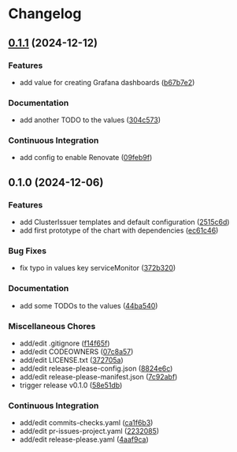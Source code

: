 # Changelog

## [0.1.1](https://github.com/schrodingers-stack/helm-cert-manager/compare/v0.1.0...v0.1.1) (2024-12-12)


### Features

* add value for creating Grafana dashboards ([b67b7e2](https://github.com/schrodingers-stack/helm-cert-manager/commit/b67b7e2b25def860e194b8d2d422bd643132652b))


### Documentation

* add another TODO to the values ([304c573](https://github.com/schrodingers-stack/helm-cert-manager/commit/304c573141f7dcb52f5947e47ab4b133db723161))


### Continuous Integration

* add config to enable Renovate ([09feb9f](https://github.com/schrodingers-stack/helm-cert-manager/commit/09feb9f1624019efd9e5575acfcac81b886755dd))

## 0.1.0 (2024-12-06)


### Features

* add ClusterIssuer templates and default configuration ([2515c6d](https://github.com/schrodingers-stack/helm-cert-manager/commit/2515c6debf84ee05c466e429551a757573e7ece8))
* add first prototype of the chart with dependencies ([ec61c46](https://github.com/schrodingers-stack/helm-cert-manager/commit/ec61c4610f3e6be592137b791a7deab508cf7778))


### Bug Fixes

* fix typo in values key serviceMonitor ([372b320](https://github.com/schrodingers-stack/helm-cert-manager/commit/372b32030fad9bfaba7e900947cf72a5f0c58380))


### Documentation

* add some TODOs to the values ([44ba540](https://github.com/schrodingers-stack/helm-cert-manager/commit/44ba54029addbc8aa44733859dec53b42c18d68c))


### Miscellaneous Chores

* add/edit .gitignore ([f14f65f](https://github.com/schrodingers-stack/helm-cert-manager/commit/f14f65f5fdbd7a35025db1775e3d121fefc6d9d8))
* add/edit CODEOWNERS ([07c8a57](https://github.com/schrodingers-stack/helm-cert-manager/commit/07c8a57fc8be1022078ce770d1f5fc8f7ceba59b))
* add/edit LICENSE.txt ([372705a](https://github.com/schrodingers-stack/helm-cert-manager/commit/372705a0290cdb723885d52a2e9c5a2fc6e484c7))
* add/edit release-please-config.json ([8824e6c](https://github.com/schrodingers-stack/helm-cert-manager/commit/8824e6ccfba83241bfb0dcec6113581fdb81de5f))
* add/edit release-please-manifest.json ([7c92abf](https://github.com/schrodingers-stack/helm-cert-manager/commit/7c92abf5374022f6677722856772501710c3edc0))
* trigger release v0.1.0 ([58e51db](https://github.com/schrodingers-stack/helm-cert-manager/commit/58e51db79355f406d676b87e57e1f33a685bfc39))


### Continuous Integration

* add/edit commits-checks.yaml ([ca1f6b3](https://github.com/schrodingers-stack/helm-cert-manager/commit/ca1f6b36b9777ab814e271e4f8be08edd4ad77a8))
* add/edit pr-issues-project.yaml ([2232085](https://github.com/schrodingers-stack/helm-cert-manager/commit/2232085b90ba4dcfa4f9d9e977bf8e9fb56d69cd))
* add/edit release-please.yaml ([4aaf9ca](https://github.com/schrodingers-stack/helm-cert-manager/commit/4aaf9caa0b27346254a133c9955c467fdc6c2813))
